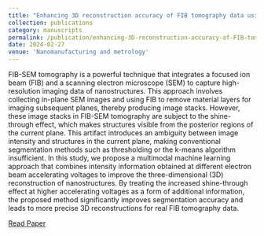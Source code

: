 ```yaml
---
title: "Enhancing 3D reconstruction accuracy of FIB tomography data using multi-voltage images and multimodal machine learning"
collection: publications
category: manuscripts
permalink: /publication/enhancing-3D-reconstruction-accuracy-of-FIB-tomography-data-using-multi-voltage-images-and-multimodal-machine-learning
date: 2024-02-27
venue: 'Nanomanufacturing and metrology'
---
```


FIB-SEM tomography is a powerful technique that integrates a focused ion beam (FIB) and a scanning electron microscope (SEM) to capture high-resolution imaging data of nanostructures. This approach involves collecting in-plane SEM images and using FIB to remove material layers for imaging subsequent planes, thereby producing image stacks. However, these image stacks in FIB-SEM tomography are subject to the shine-through effect, which makes structures visible from the posterior regions of the current plane. This artifact introduces an ambiguity between image intensity and structures in the current plane, making conventional segmentation methods such as thresholding or the k-means algorithm insufficient. In this study, we propose a multimodal machine learning approach that combines intensity information obtained at different electron beam accelerating voltages to improve the three-dimensional (3D) reconstruction of nanostructures. By treating the increased shine-through effect at higher accelerating voltages as a form of additional information, the proposed method significantly improves segmentation accuracy and leads to more precise 3D reconstructions for real FIB tomography data.

[Read Paper](https://doi.org/10.15480/882.8927)
